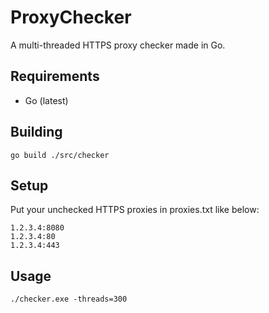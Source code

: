 # ProxyChecker
A multi-threaded HTTPS proxy checker made in Go.
## Requirements
* Go (latest)

## Building
```
go build ./src/checker
```

## Setup
Put your unchecked HTTPS proxies in proxies.txt like below:
```
1.2.3.4:8080
1.2.3.4:80
1.2.3.4:443
```

## Usage
```
./checker.exe -threads=300
```
